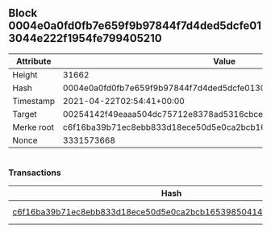 ## Block 0004e0a0fd0fb7e659f9b97844f7d4ded5dcfe013044e222f1954fe799405210

Attribute | Value
--- | ---
Height | 31662
Hash | 0004e0a0fd0fb7e659f9b97844f7d4ded5dcfe013044e222f1954fe799405210
Timestamp | 2021-04-22T02:54:41+00:00
Target | 00254142f49eaaa504dc75712e8378ad5316cbcead634704b3734b6271167cc4
Merke root | c6f16ba39b71ec8ebb833d18ece50d5e0ca2bcb16539850414574e9c30ea49af
Nonce | 3331573668

```

```

### Transactions

Hash | Amount
--- | ---
[c6f16ba39b71ec8ebb833d18ece50d5e0ca2bcb16539850414574e9c30ea49af](c6f16ba39b71ec8ebb833d18ece50d5e0ca2bcb16539850414574e9c30ea49af.md) | 10.00000000 SKEPTI 
